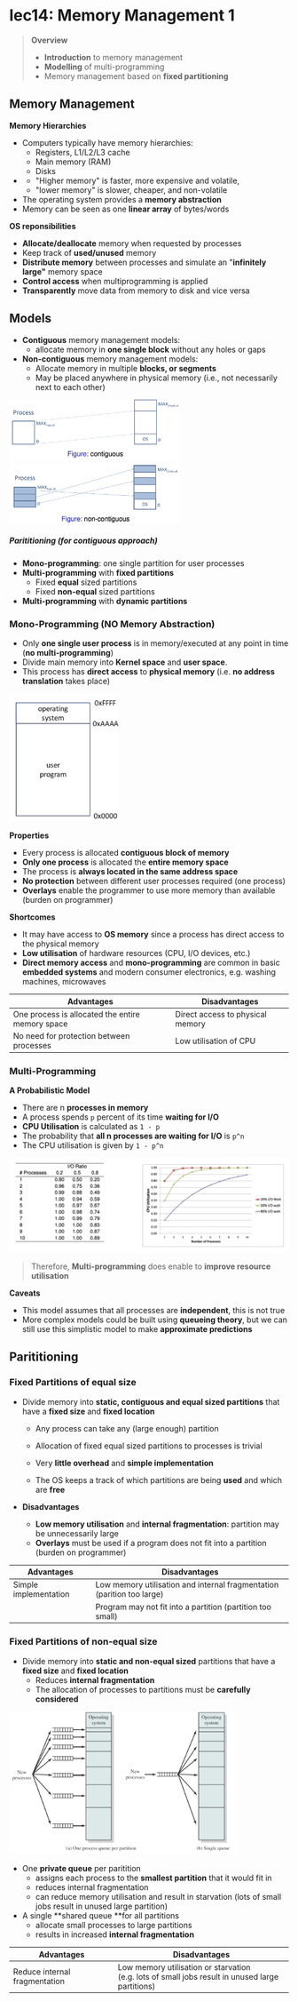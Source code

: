 # lec14: Memory Management 1

>   **Overview**
>
>   -   **Introduction** to memory management
>   -   **Modelling** of multi-programming
>   -   Memory management based on **fixed partitioning**

## Memory Management

**Memory Hierarchies**

-   Computers typically have memory hierarchies:
    -   Registers, L1/L2/L3 cache 
    -   Main memory (RAM) 
    -   Disks
-   -   "Higher memory" is faster, more expensive and volatile, 
    -   "lower memory" is slower, cheaper, and non-volatile 
-   The operating system provides a **memory abstraction** 
-   Memory can be seen as one **linear array** of bytes/words



**OS reponsibilities**

-   **Allocate/deallocate** memory when requested by processes 
-   Keep track of **used/unused** memory 
-   **Distribute memory** between processes and simulate an "**infinitely large"** memory space 
-   **Control access** when multiprogramming is applied 
-   **Transparently** move data from memory to disk and vice versa

## Models

-   **Contiguous** memory management models:
    -   allocate memory in **one single block** without any holes or gaps 
-   **Non-contiguous** memory management models:
    -   Allocate memory in multiple **blocks, or segments**
    -   May be placed anywhere in physical memory (i.e., not necessarily next to each other)

<img src="assets/Screenshot 2023-11-02 at 14.37.36.png" alt="Screenshot 2023-11-02 at 14.37.36" style="zoom:30%;" />

<img src="assets/Screenshot 2023-11-02 at 14.38.00.png" alt="Screenshot 2023-11-02 at 14.38.00" style="zoom:30%;" />



##### Parititioning (for contiguous approach)

-   **Mono-programming**: one single partition for user processes 
-   **Multi-programming** with **fixed partitions**
    -   Fixed **equal** sized partitions 
    -   Fixed **non-equal** sized partitions
-   **Multi-programming** with **dynamic partitions**

### Mono-Programming (NO Memory Abstraction)

-   Only **one single user process** is in memory/executed at any point in time (**no multi-programming**)
-   Divide main memory into **Kernel space** and **user space**.
-   This process has **direct access** to **physical memory** (i.e. **no address translation** takes place)

<img src="assets/Screenshot 2023-11-02 at 14.43.37.png" alt="Screenshot 2023-11-02 at 14.43.37" style="zoom:40%;" />

**Properties**

-   Every process is allocated **contiguous block of memory**
-   **Only one process** is allocated the **entire memory space** 
-   The process is **always located in the same address space** 
-   **No protection** between different user processes required (one process) 
-   **Overlays** enable the programmer to use more memory than available (burden on programmer)

**Shortcomes**

-   It may have access to **OS memory** since a process has direct access to the physical memory
-   **Low utilisation** of hardware resources (CPU, I/O devices, etc.)
-   **Direct memory access** and **mono-programming** are common in basic **embedded systems** and modern consumer electronics, e.g. washing machines, microwaves

| Advantages                                       | Disadvantages                    |
| ------------------------------------------------ | -------------------------------- |
| One process is allocated the entire memory space | Direct access to physical memory |
| No need for protection between processes         | Low utilisation of CPU           |

### Multi-Programming

**A Probabilistic Model**

-   There are n **processes in memory**
-   A process spends `p` percent of its time **waiting for I/O** 
-   **CPU Utilisation** is calculated as `1 - p`
-   The probability that **all n processes are waiting for I/O** is `p^n`
-   The CPU utilisation is given by `1 - p^n`

<img src="assets/Screenshot 2023-11-02 at 14.59.04.png" alt="Screenshot 2023-11-02 at 14.59.04" style="zoom:50%;" />

>   Therefore, **Multi-programming** does enable to **improve resource utilisation**

**Caveats**

-   This model assumes that all processes are **independent**, this is not true
-   More complex models could be built using **queueing theory**, but we can still use this simplistic model to make **approximate predictions**

## Parititioning

### Fixed Partitions of equal size

-   Divide memory into **static, contiguous and equal sized partitions** that have a **fixed size** and **fixed location**

    -   Any process can take any (large enough) partition 

    -   Allocation of fixed equal sized partitions to processes is trivial 

    -   Very **little overhead** and **simple implementation** 

    -   The OS keeps a track of which partitions are being **used** and which are **free**

-   **Disadvantages** 
    -   **Low memory utilisation** and **internal fragmentation**: partition may be unnecessarily large 
    -   **Overlays** must be used if a program does not fit into a partition (burden on programmer)

| Advantages            | Disadvantages                                                |
| --------------------- | ------------------------------------------------------------ |
| Simple implementation | Low memory utilisation and internal fragmentation (parition too large) |
|                       | Program may not fit into a partition (partition too small)   |

### Fixed Partitions of non-equal size

-   Divide memory into **static and non-equal sized** partitions that have a **fixed size** and **fixed location**
    -   Reduces **internal fragmentation** 
    -   The allocation of processes to partitions must be **carefully considered**

<img src="assets/Screenshot 2023-11-02 at 15.17.44.png" alt="Screenshot 2023-11-02 at 15.17.44" style="zoom:40%;" />

-   One **private queue** per paritition
    -   assigns each process to the **smallest partition** that it would fit in
    -   reduces internal fragmentation
    -   can reduce memory utilisation and result in starvation (lots of small jobs result in unused large partition)
-   A single **shared queue **for all partitions
    -   allocate small processes to large partitions
    -   results in increased **internal fragmentation**

| Advantages                    | Disadvantages                                                |
| ----------------------------- | ------------------------------------------------------------ |
| Reduce internal fragmentation | Low memory utilisation or starvation <br />(e.g. lots of small jobs result in unused large partitions) |



